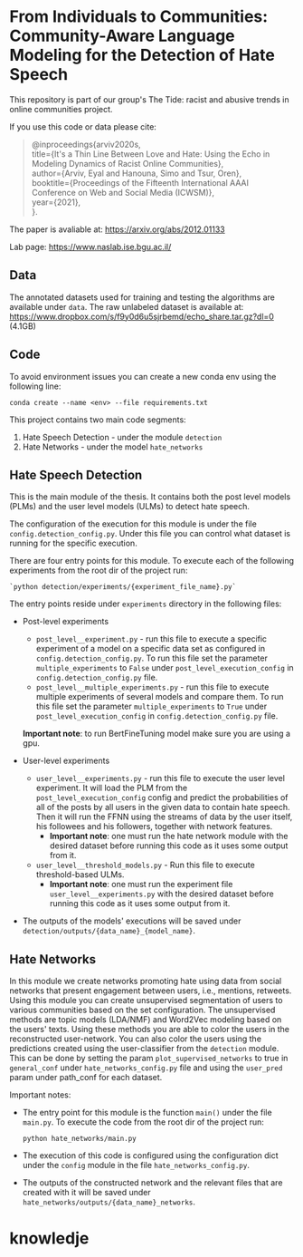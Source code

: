 # From Individuals to Communities: Community-Aware Language Modeling for the Detection of Hate Speech

This repository is part of our group's The Tide: racist and abusive trends in online communities project. 

If you use this code or data please cite:

> @inproceedings{arviv2020s,  
>  title={It's a Thin Line Between Love and Hate: Using the Echo in Modeling Dynamics of Racist Online Communities},  
>  author={Arviv, Eyal and Hanouna, Simo and Tsur, Oren},  
>  booktitle={Proceedings of the Fifteenth International AAAI Conference on Web and Social Media (ICWSM)},  
>  year={2021},  
> }.  

The paper is avaliable at: https://arxiv.org/abs/2012.01133

Lab page: https://www.naslab.ise.bgu.ac.il/


## Data
The annotated datasets used for training and testing the algorithms are available under `data`.
The raw unlabeled dataset is available at: https://www.dropbox.com/s/f9y0d6u5sjrbemd/echo_share.tar.gz?dl=0 (4.1GB)


## Code

To avoid environment issues you can create a new conda env using the following line:

`conda create --name <env> --file requirements.txt`

This project contains two main code segments:
1. Hate Speech Detection - under the module `detection`
2. Hate Networks - under the model `hate_networks`


## Hate Speech Detection
This is the main module of the thesis. It contains both the post level models (PLMs) and the user level models (ULMs) to detect hate speech.

The configuration of the execution for this module is under the file `config.detection_config.py`. Under this file you can control what dataset is running for the specific execution.

There are four entry points for this module. 
To execute each of the following experiments from the root dir of the project run:
 
    `python detection/experiments/{experiment_file_name}.py`
    
The entry points reside under `experiments` directory in the following files:
* Post-level experiments
    * `post_level__experiment.py` - run this file to execute a specific experiment of a model on a specific data set as configured in `config.detection_config.py`.
     To run this file set the parameter `multiple_experiments` to `False` under `post_level_execution_config` in `config.detection_config.py` file.
    * `post_level__multiple_experiments.py` - run this file to execute multiple experiments of several models and compare them.
    To run this file set the parameter `multiple_experiments` to `True` under `post_level_execution_config` in `config.detection_config.py` file.

    **Important note**: to run BertFineTuning model make sure you are using a gpu. 

* User-level experiments
    * `user_level__experiments.py` - run this file to execute the user level experiment. 
    It will load the PLM from the `post_level_execution_config` config and predict the probabilities of all of the posts by all users in the given data to contain hate speech.
    Then it will run the FFNN using the streams of data by the user itself, his followees and his followers, together with network features.
        * **Important note**: one must run the hate network module with the desired dataset before running this code as it uses some output from it.
    * `user_level__threshold_models.py` - Run this file to execute threshold-based ULMs.
        * **Important note**: one must run the experiment file `user_level__experiments.py` with the desired dataset before running this code as it uses some output from it.

* The outputs of the models' executions will be saved under `detection/outputs/{data_name}_{model_name}`.


## Hate Networks
In this module we create networks promoting hate using data from social networks that present engagement between users, i.e., mentions, retweets. 
Using this module you can create unsupervised segmentation of users to various communities based on the set configuration.
The unsupervised methods are topic models (LDA/NMF) and Word2Vec modeling based on the users' texts.
Using these methods you are able to color the users in the reconstructed user-network.
You can also color the users using the predictions created using the user-classifier from the `detection` module.
This can be done by setting the param `plot_supervised_networks` to true in `general_conf` under `hate_networks_config.py` file and using the `user_pred` param under path_conf for each dataset.

Important notes:
* The entry point for this module is the function `main()` under the file `main.py`. To execute the code from the root dir of the project run:
 
    `python hate_networks/main.py`
    
* The execution of this code is configured using the configuration dict under the `config` module in the file `hate_networks_config.py`.

* The outputs of the constructed network and the relevant files that are created with it will be saved under `hate_networks/outputs/{data_name}_networks`.
# knowledje
